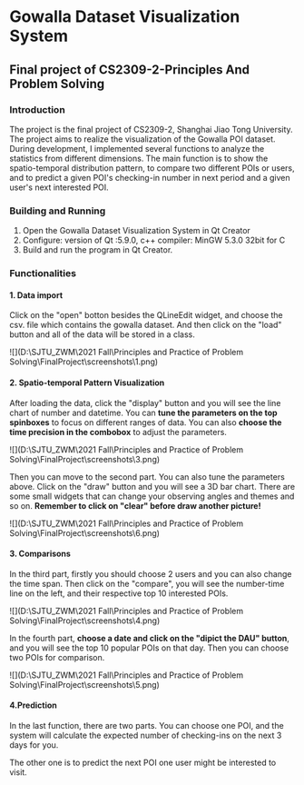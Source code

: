 # Gowalla Dataset Visualization System

## Final project of CS2309-2-Principles And Problem Solving

### Introduction

The project is the final project of CS2309-2, Shanghai Jiao Tong University. The project aims to realize the visualization of the Gowalla POI dataset. During development, I implemented several functions to analyze the statistics from different dimensions. The main function is to show the spatio-temporal distribution pattern, to compare two different POIs or users, and to predict a given POI's checking-in number in next period and a given user's next interested POI.

### Building and Running

1. Open the Gowalla Dataset Visualization System in Qt Creator
2. Configure: version of Qt :5.9.0, c++ compiler: MinGW 5.3.0 32bit for C
3. Build and run the program in Qt Creator.

### Functionalities

#### 1. Data import

Click on the "open" botton besides the QLineEdit widget, and choose the csv. file which contains the gowalla dataset. And then click on the "load" button and all of the data will be stored in a class.

![](D:\SJTU_ZWM\2021 Fall\Principles and Practice of Problem Solving\FinalProject\screenshots\1.png)

#### 2. Spatio-temporal Pattern Visualization

After loading the data, click the "display" button and you will see the line chart of number and datetime. You can **tune the parameters on the top spinboxes** to focus on different ranges of data. You can also **choose the time precision in the combobox** to adjust the parameters. 

![](D:\SJTU_ZWM\2021 Fall\Principles and Practice of Problem Solving\FinalProject\screenshots\3.png)

Then you can move to the second part. You can also tune the parameters above. Click on the "draw" button and you will see a 3D bar chart. There are some small widgets that can change your observing angles and themes and so on. **Remember to click on "clear" before draw another picture!**

![](D:\SJTU_ZWM\2021 Fall\Principles and Practice of Problem Solving\FinalProject\screenshots\6.png)

#### 3. Comparisons

In the third part, firstly you should choose 2 users and you can also change the time span. Then click on the "compare", you will see the number-time line on the left, and their respective top 10 interested POIs.

![](D:\SJTU_ZWM\2021 Fall\Principles and Practice of Problem Solving\FinalProject\screenshots\4.png)

In the fourth part, **choose a date and click on the "dipict the DAU" button**, and you will see the top 10 popular POIs on that day. Then you can choose two POIs for comparison.

![](D:\SJTU_ZWM\2021 Fall\Principles and Practice of Problem Solving\FinalProject\screenshots\5.png)



#### 4.Prediction

In the last function, there are two parts. You can choose one POI, and the system will calculate the expected number of checking-ins on the next 3 days for you.

The other one is to predict the next POI one user might be interested to visit.
